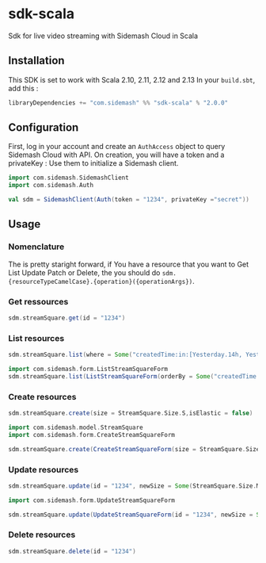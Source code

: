 # sdk-scala
Sdk for live video streaming with Sidemash Cloud in Scala 

## Installation
This SDK is set to work with Scala 2.10, 2.11, 2.12 and 2.13
In your `build.sbt`, add this : 
```scala
libraryDependencies += "com.sidemash" %% "sdk-scala" % "2.0.0"
```

## Configuration
First, log in your account and create an `AuthAccess` object to query Sidemash Cloud with API. On creation, you will have a token and a privateKey : Use them to initialize a Sidemash client.
```scala 
import com.sidemash.SidemashClient
import com.sidemash.Auth

val sdm = SidemashClient(Auth(token = "1234", privateKey ="secret"))
```

## Usage 
### Nomenclature 
The is pretty staright forward, if You have a resource that you want to Get List Update Patch or Delete, the you should do `sdm.{resourceTypeCamelCase}.{operation}({operationArgs})`.


### Get ressources
```scala
sdm.streamSquare.get(id = "1234")
```

### List resources
```scala 
sdm.streamSquare.list(where = Some("createdTime:in:[Yesterday.14h, Yesterday.15h["))
```
```scala 
import com.sidemash.form.ListStreamSquareForm
sdm.streamSquare.list(ListStreamSquareForm(orderBy = Some("createdTime:ASC,status:DESC")))
```

### Create resources
```scala
sdm.streamSquare.create(size = StreamSquare.Size.S,isElastic = false)
```
```scala
import com.sidemash.model.StreamSquare
import com.sidemash.form.CreateStreamSquareForm

sdm.streamSquare.create(CreateStreamSquareForm(size = StreamSquare.Size.S, isElastic = false))
```

### Update resources
```scala 
sdm.streamSquare.update(id = "1234", newSize = Some(StreamSquare.Size.M))
```
```scala 
import com.sidemash.form.UpdateStreamSquareForm

sdm.streamSquare.update(UpdateStreamSquareForm(id = "1234", newSize = Some(StreamSquare.Size.M)))
```

### Delete resources 
```scala
sdm.streamSquare.delete(id = "1234")
```


